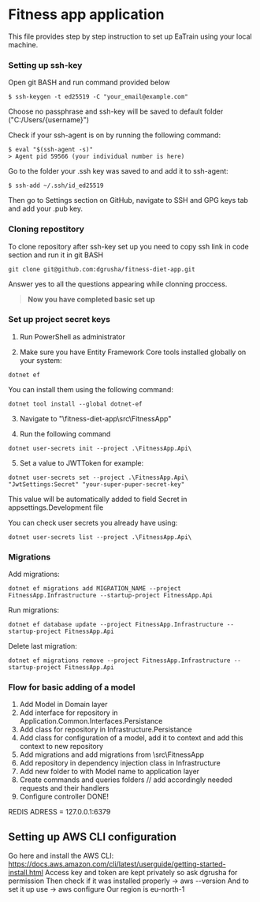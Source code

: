 # Fitness app application

This file provides step by step instruction to set up EaTrain using your local machine.

### Setting up ssh-key
Open git BASH and run command provided below
```
$ ssh-keygen -t ed25519 -C "your_email@example.com"
```
Choose no passphrase and ssh-key will be saved to default folder ("C:/Users/{username}")

Check if your ssh-agent is on by running the following command: 
```
$ eval "$(ssh-agent -s)"
> Agent pid 59566 (your individual number is here)
```

Go to the folder your .ssh key was saved to and add it to ssh-agent: 
```
$ ssh-add ~/.ssh/id_ed25519
```

Then go to Settings section on GitHub, navigate to SSH and GPG keys tab and add your .pub key.

### Cloning repostitory 
To clone repository after ssh-key set up you need to copy ssh link in code section and run it in git BASH
```
git clone git@github.com:dgrusha/fitness-diet-app.git
```

Answer yes to all the questions appearing while clonning proccess. 

>**Now you have completed basic set up** 

### Set up project secret keys 
1. Run PowerShell as administrator

2. Make sure you have Entity Framework Core tools installed globally on your system:
```
dotnet ef
```
You can install them using the following command:
```
dotnet tool install --global dotnet-ef
```

3. Navigate to "\fitness-diet-app\src\FitnessApp"

4. Run the following command
```
dotnet user-secrets init --project .\FitnessApp.Api\
```

5. Set a value to JWTToken for example:
```
dotnet user-secrets set --project .\FitnessApp.Api\ "JwtSettings:Secret" "your-super-puper-secret-key"
```

This value will be automatically added to field Secret in appsettings.Development file

You can check user secrets you already have using: 
```
dotnet user-secrets list --project .\FitnessApp.Api\
```

### Migrations 

Add migrations:
```
dotnet ef migrations add MIGRATION_NAME --project FitnessApp.Infrastructure --startup-project FitnessApp.Api
```

Run migrations:
```
dotnet ef database update --project FitnessApp.Infrastructure --startup-project FitnessApp.Api
```

Delete last migration: 
```
dotnet ef migrations remove --project FitnessApp.Infrastructure --startup-project FitnessApp.Api
```

### Flow for basic adding of a model

1. Add Model in Domain layer 
2. Add interface for repository in Application.Common.Interfaces.Persistance
3. Add class for repository in Infrastructure.Persistance
4. Add class for configuration of a model, add it to context and add this context to new repository
5. Add migrations and add migrations from \src\FitnessApp
6. Add repository in dependency injection class in Infrastructure
7. Add new folder to with Model name to application layer
8. Create commands and queries folders // add accordingly needed requests and their handlers
9. Configure controller
DONE!

REDIS ADRESS = 127.0.0.1:6379

## Setting up AWS CLI configuration
Go here and install the AWS CLI: https://docs.aws.amazon.com/cli/latest/userguide/getting-started-install.html
Access key and token are kept privately so ask dgrusha for permission
Then check if it was installed properly -> aws --version
And to set it up use -> aws configure 
Our region is eu-north-1